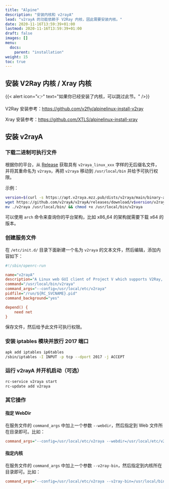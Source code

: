 ```yaml
---
title: "Alpine"
description: "安装内核和 v2rayA"
lead: "v2rayA 的功能依赖于 V2Ray 内核，因此需要安装内核。"
date: 2020-11-16T13:59:39+01:00
lastmod: 2020-11-16T13:59:39+01:00
draft: false
images: []
menu:
  docs:
    parent: "installation"
weight: 15
toc: true
---
```


## 安装 V2Ray 内核 / Xray 内核

{{< alert icon="👉" text="如果你已经安装了内核，可以跳过此节。" />}}

V2Ray 安装参考：<https://github.com/v2fly/alpinelinux-install-v2ray>

Xray 安装参考：<https://github.com/XTLS/alpinelinux-install-xray>

## 安装 v2rayA

### 下载二进制可执行文件

根据你的平台，从 [Release](https://github.com/v2rayA/v2rayA/releases) 获取具有 `v2raya_linux_xxx` 字样的无后缀名文件，并将其重命名为 `v2raya`，再把 `v2raya` 移动到 `/usr/local/bin` 并给予可执行权限。

示例：
  
```bash
version=$(curl -s https://apt.v2raya.mzz.pub/dists/v2raya/main/binary-amd64/Packages|grep Version|cut -d' ' -f2)
wget https://github.com/v2rayA/v2rayA/releases/download/v$version/v2raya_linux_x64_v$version -O v2raya
mv ./v2raya /usr/local/bin/ && chmod +x /usr/local/bin/v2raya
```

可以使用 `arch` 命令来查询你的平台架构，比如 x86_64 的架构就需要下载 x64 的版本。

### 创建服务文件

在 `/etc/init.d/` 目录下面新建一个名为 `v2raya` 的文本文件，然后编辑，添加内容如下：

```ini
#!/sbin/openrc-run

name="v2rayA"
description="A Linux web GUI client of Project V which supports V2Ray, Xray, SS, SSR, Trojan and Pingtunnel"
command="/usr/local/bin/v2raya"
command_args="--config=/usr/local/etc/v2raya"
pidfile="/run/${RC_SVCNAME}.pid"
command_background="yes"

depend() {
    need net
}
```

保存文件，然后给予此文件可执行权限。

### 安装 iptables 模块并放行 2017 端口

```bash
apk add iptables ip6tables
/sbin/iptables -I INPUT -p tcp --dport 2017 -j ACCEPT
```

### 运行 v2rayA 并开机启动（可选）

```bash
rc-service v2raya start
rc-update add v2raya
```

### 其它操作

#### 指定 WebDir

在服务文件的 `command_args` 中加上一个参数 `--webdir`，然后指定到 Web 文件所在目录即可。比如：

```ini
command_args="--config=/usr/local/etc/v2raya --webdir=/usr/local/etc/v2raya/web"
```

#### 指定内核

在服务文件的 `command_args` 中加上一个参数 `--v2ray-bin`，然后指定到内核所在目录即可。比如：

```ini
command_args="--config=/usr/local/etc/v2raya --v2ray-bin=/usr/local/bin/xray"
```
